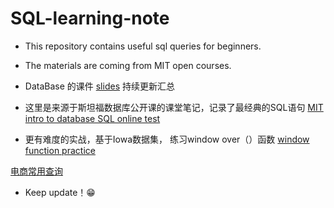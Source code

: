 # SQL-learning-note
* This repository contains useful sql queries for beginners.
* The materials are coming from MIT open courses.

* DataBase 的课件 [slides](https://github.com/slayAlphalu/SQL-learning-note/tree/master/slides%20for%20DB) 持续更新汇总
* 这里是来源于斯坦福数据库公开课的课堂笔记，记录了最经典的SQL语句
[MIT intro to database SQL online test](https://github.com/slayAlphalu/SQL-learning-note/blob/master/sql.ipynb)
* 更有难度的实战，基于Iowa数据集， 练习window over（）函数 [window function practice](https://github.com/slayAlphalu/SQL-learning-note/blob/master/advanced%20sql%20practice.ipynb)


[电商常用查询](https://github.com/slayAlphalu/SQL-learning-note/blob/master/sql%20trx.ipynb)
* Keep update！😁
